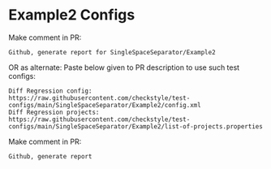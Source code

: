# Example2 Configs
Make comment in PR:
```
Github, generate report for SingleSpaceSeparator/Example2
```
OR as alternate:
Paste below given to PR description to use such test configs:
```
Diff Regression config: https://raw.githubusercontent.com/checkstyle/test-configs/main/SingleSpaceSeparator/Example2/config.xml
Diff Regression projects: https://raw.githubusercontent.com/checkstyle/test-configs/main/SingleSpaceSeparator/Example2/list-of-projects.properties
```
Make comment in PR:
```
Github, generate report
```
